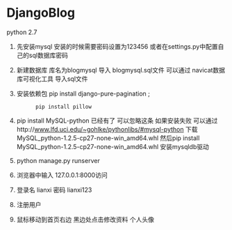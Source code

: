 # DjangoBlog

python 2.7 
1. 先安装mysql
   安装的时候需要密码设置为123456
   或者在settings.py中配置自己的sql数据库密码

2. 新建数据库 库名为blogmysql
    导入 blogmysql.sql文件
    可以通过 navicat数据库可视化工具 导入sql文件

3. 安装依赖包 pip install django-pure-pagination ;



             pip install pillow
    
4. pip install MySQL-python 已经有了 可以忽略这条
    如果安装失败  可以通过http://www.lfd.uci.edu/~gohlke/pythonlibs/#mysql-python 下载 MySQL_python-1.2.5-cp27-none-win_amd64.whl
    然后pip install MySQL_python-1.2.5-cp27-none-win_amd64.whl 安装mysqldb驱动
   
5.  python manage.py runserver

6.  浏览器中输入 127.0.0.1:8000访问
   
7.  登录名 lianxi 密码 lianxi123
    
8.  注册用户

9.  鼠标移动到首页右边 黑边处点击修改资料 个人头像
